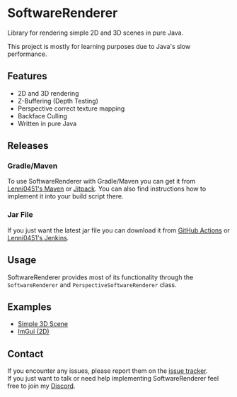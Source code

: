 # SoftwareRenderer
Library for rendering simple 2D and 3D scenes in pure Java.  

This project is mostly for learning purposes due to Java's slow performance.

## Features
- 2D and 3D rendering
- Z-Buffering (Depth Testing)
- Perspective correct texture mapping
- Backface Culling
- Written in pure Java

## Releases
### Gradle/Maven
To use SoftwareRenderer with Gradle/Maven you can get it from [Lenni0451's Maven](https://maven.lenni0451.net/#/releases/net/raphimc/software-renderer) or [Jitpack](https://jitpack.io/#RaphiMC/SoftwareRenderer).
You can also find instructions how to implement it into your build script there.

### Jar File
If you just want the latest jar file you can download it from [GitHub Actions](https://github.com/RaphiMC/SoftwareRenderer/actions/workflows/build.yml) or [Lenni0451's Jenkins](https://build.lenni0451.net/job/SoftwareRenderer/).

## Usage
SoftwareRenderer provides most of its functionality through the ``SoftwareRenderer`` and ``PerspectiveSoftwareRenderer`` class.

## Examples
* [Simple 3D Scene](/src/test/java/TestMain.java)
* [ImGui (2D)](https://github.com/Lenni0451/imgui-swing)

## Contact
If you encounter any issues, please report them on the
[issue tracker](https://github.com/RaphiMC/SoftwareRenderer/issues).  
If you just want to talk or need help implementing SoftwareRenderer feel free to join my
[Discord](https://discord.gg/dCzT9XHEWu).
